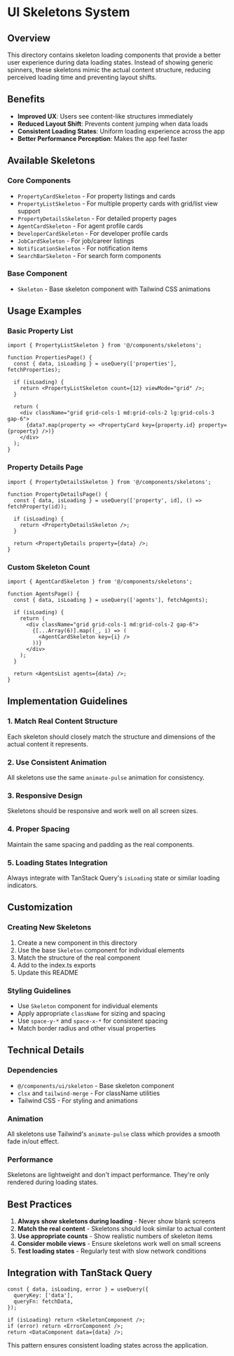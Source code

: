 # UI Skeletons System

## Overview
This directory contains skeleton loading components that provide a better user experience during data loading states. Instead of showing generic spinners, these skeletons mimic the actual content structure, reducing perceived loading time and preventing layout shifts.

## Benefits
- **Improved UX**: Users see content-like structures immediately
- **Reduced Layout Shift**: Prevents content jumping when data loads
- **Consistent Loading States**: Uniform loading experience across the app
- **Better Performance Perception**: Makes the app feel faster

## Available Skeletons

### Core Components
- `PropertyCardSkeleton` - For property listings and cards
- `PropertyListSkeleton` - For multiple property cards with grid/list view support
- `PropertyDetailsSkeleton` - For detailed property pages
- `AgentCardSkeleton` - For agent profile cards
- `DeveloperCardSkeleton` - For developer profile cards
- `JobCardSkeleton` - For job/career listings
- `NotificationSkeleton` - For notification items
- `SearchBarSkeleton` - For search form components

### Base Component
- `Skeleton` - Base skeleton component with Tailwind CSS animations

## Usage Examples

### Basic Property List
```tsx
import { PropertyListSkeleton } from '@/components/skeletons';

function PropertiesPage() {
  const { data, isLoading } = useQuery(['properties'], fetchProperties);
  
  if (isLoading) {
    return <PropertyListSkeleton count={12} viewMode="grid" />;
  }
  
  return (
    <div className="grid grid-cols-1 md:grid-cols-2 lg:grid-cols-3 gap-6">
      {data?.map(property => <PropertyCard key={property.id} property={property} />)}
    </div>
  );
}
```

### Property Details Page
```tsx
import { PropertyDetailsSkeleton } from '@/components/skeletons';

function PropertyDetailsPage() {
  const { data, isLoading } = useQuery(['property', id], () => fetchProperty(id));
  
  if (isLoading) {
    return <PropertyDetailsSkeleton />;
  }
  
  return <PropertyDetails property={data} />;
}
```

### Custom Skeleton Count
```tsx
import { AgentCardSkeleton } from '@/components/skeletons';

function AgentsPage() {
  const { data, isLoading } = useQuery(['agents'], fetchAgents);
  
  if (isLoading) {
    return (
      <div className="grid grid-cols-1 md:grid-cols-2 gap-6">
        {[...Array(6)].map((_, i) => (
          <AgentCardSkeleton key={i} />
        ))}
      </div>
    );
  }
  
  return <AgentsList agents={data} />;
}
```

## Implementation Guidelines

### 1. Match Real Content Structure
Each skeleton should closely match the structure and dimensions of the actual content it represents.

### 2. Use Consistent Animation
All skeletons use the same `animate-pulse` animation for consistency.

### 3. Responsive Design
Skeletons should be responsive and work well on all screen sizes.

### 4. Proper Spacing
Maintain the same spacing and padding as the real components.

### 5. Loading States Integration
Always integrate with TanStack Query's `isLoading` state or similar loading indicators.

## Customization

### Creating New Skeletons
1. Create a new component in this directory
2. Use the base `Skeleton` component for individual elements
3. Match the structure of the real component
4. Add to the index.ts exports
5. Update this README

### Styling Guidelines
- Use `Skeleton` component for individual elements
- Apply appropriate `className` for sizing and spacing
- Use `space-y-*` and `space-x-*` for consistent spacing
- Match border radius and other visual properties

## Technical Details

### Dependencies
- `@/components/ui/skeleton` - Base skeleton component
- `clsx` and `tailwind-merge` - For className utilities
- Tailwind CSS - For styling and animations

### Animation
All skeletons use Tailwind's `animate-pulse` class which provides a smooth fade in/out effect.

### Performance
Skeletons are lightweight and don't impact performance. They're only rendered during loading states.

## Best Practices

1. **Always show skeletons during loading** - Never show blank screens
2. **Match the real content** - Skeletons should look similar to actual content
3. **Use appropriate counts** - Show realistic numbers of skeleton items
4. **Consider mobile views** - Ensure skeletons work well on small screens
5. **Test loading states** - Regularly test with slow network conditions

## Integration with TanStack Query

```tsx
const { data, isLoading, error } = useQuery({
  queryKey: ['data'],
  queryFn: fetchData,
});

if (isLoading) return <SkeletonComponent />;
if (error) return <ErrorComponent />;
return <DataComponent data={data} />;
```

This pattern ensures consistent loading states across the application.